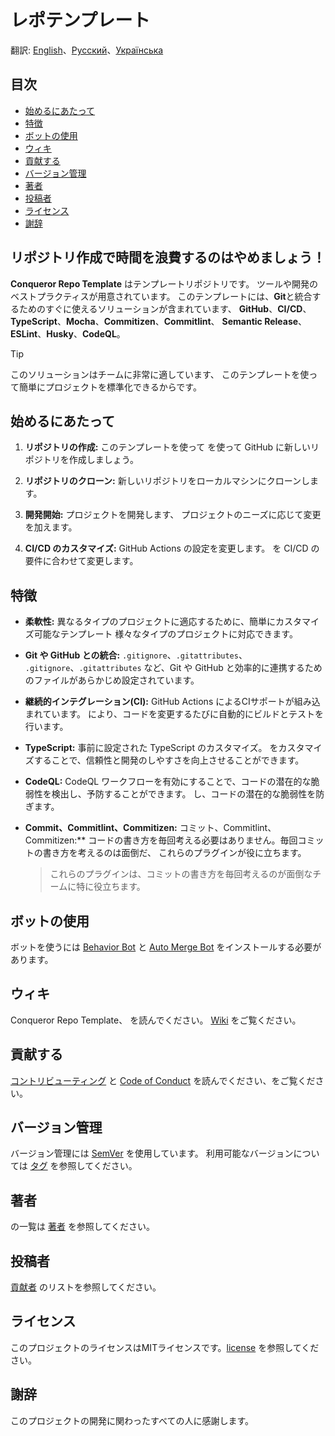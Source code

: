 # レポテンプレート

翻訳:
[English](README.md)、[Русский](README_RU.md)、[Українська](README_UA.md)

## 目次

-   [始めるにあたって](#始めるにあたって)
-   [特徴](#特徴)
-   [ボットの使用](#ボットの使用)
-   [ウィキ](#ウィキ)
-   [貢献する](#貢献する)
-   [バージョン管理](#バージョン管理)
-   [著者](#著者)
-   [投稿者](#投稿者)
-   [ライセンス](#ライセンス)
-   [謝辞](#謝辞)

## **リポジトリ作成で時間を浪費するのはやめましょう！**

**Conqueror Repo Template** はテンプレートリポジトリです。
ツールや開発のベストプラクティスが用意されています。
このテンプレートには、**Git**と統合するためのすぐに使えるソリューションが含まれています、
**GitHub**、**CI/CD**、**TypeScript**、**Mocha**、**Commitizen**、**Commitlint**、
**Semantic Release**、**ESLint**、**Husky**、**CodeQL**。

> [!TIP]
> このソリューションはチームに非常に適しています、
> このテンプレートを使って簡単にプロジェクトを標準化できるからです。

## 始めるにあたって

1.  **リポジトリの作成:** このテンプレートを使って
    を使って GitHub に新しいリポジトリを作成しましょう。

1.  **リポジトリのクローン:** 新しいリポジトリをローカルマシンにクローンします。

1.  **開発開始:** プロジェクトを開発します、
    プロジェクトのニーズに応じて変更を加えます。

1.  **CI/CD のカスタマイズ:** GitHub Actions の設定を変更します。
    を CI/CD の要件に合わせて変更します。

## 特徴

-   **柔軟性:** 異なるタイプのプロジェクトに適応するために、簡単にカスタマイズ可能なテンプレート
    様々なタイプのプロジェクトに対応できます。

-   **Git や GitHub との統合:** `.gitignore`、`.gitattributes`、
    `.gitignore`、`.gitattributes` など、Git や GitHub
    と効率的に連携するためのファイルがあらかじめ設定されています。

-   **継続的インテグレーション(CI):** GitHub Actions によるCIサポートが組み込まれています。
    により、コードを変更するたびに自動的にビルドとテストを行います。

-   **TypeScript:** 事前に設定された TypeScript のカスタマイズ。
    をカスタマイズすることで、信頼性と開発のしやすさを向上させることができます。

-   **CodeQL:** CodeQL ワークフローを有効にすることで、コードの潜在的な脆弱性を検出し、予防することができます。
    し、コードの潜在的な脆弱性を防ぎます。

-   **Commit、Commitlint、Commitizen:** コミット、Commitlint、Commitizen:**
    コードの書き方を毎回考える必要はありません。毎回コミットの書き方を考えるのは面倒だ、
    これらのプラグインが役に立ちます。

    > これらのプラグインは、コミットの書き方を毎回考えるのが面倒なチームに特に役立ちます。

## ボットの使用

ボットを使うには
[Behavior Bot](https://github.com/apps/welcome) と
[Auto Merge Bot](https://github.com/apps/probot-auto-merge)
をインストールする必要があります。

## ウィキ

Conqueror Repo Template、
を読んでください。
[Wiki](https://github.com/Conqueror-Site-Builder/conqueror-repo-template/wiki)
をご覧ください。

## 貢献する

[コントリビューティング](CONTRIBUTING.md)
と [Code of Conduct](CODE_OF_CONDUCT.md) を読んでください、をご覧ください。

## バージョン管理

バージョン管理には [SemVer](https://semver.org) を使用しています。
利用可能なバージョンについては
[タグ](https://github.com/Conqueror-Site-Builder/conqueror-repo-template/tags)
を参照してください。

## 著者

の一覧は [著者](AUTHORS.md) を参照してください。

## 投稿者

[貢献者](CONTRIBUTORS.md) のリストを参照してください。

## ライセンス

このプロジェクトのライセンスはMITライセンスです。[license](ライセンス) を参照してください。

## 謝辞

このプロジェクトの開発に関わったすべての人に感謝します。
